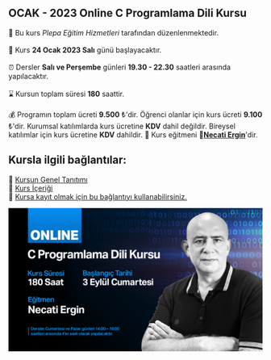 ## OCAK - 2023 Online C Programlama Dili Kursu

🏫 Bu kurs _Plepa Eğitim Hizmetleri_ tarafından düzenlenmektedir.<br><br>
📅 Kurs __24 Ocak 2023 Salı__ günü başlayacaktır.<br><br>
⏰ Dersler __Salı ve Perşembe__ günleri __19.30 - 22.30__ saatleri arasında yapılacaktır.<br><br>
⌛ Kursun toplam süresi __180__ saattir.<br><br>
💰️ Programın toplam ücreti **9.500** &#8378;'dir. Öğrenci olanlar için kurs ücreti **9.100** &#8378;'dir. 
Kurumsal katılımlarda kurs ücretine **KDV** dahil değildir. Bireysel katılımlar için kurs ücretine **KDV** dahildir. 
👨 Kurs eğitmeni **&#128279;[Necati Ergin](https://www.linkedin.com/in/necati-ergin-045768176/)**'dir.

## Kursla ilgili bağlantılar:
&#128279; [Kursun Genel Tanıtımı](https://github.com/necatiergin/OCAK_2023_C_KURSU/blob/main/kurs_tanitimi.md)<br>
&#128279; [Kurs İçeriği](https://github.com/necatiergin/kurs_programlari/blob/main/c_programlama_dili.md)<br>
&#128279; [Kursa kayıt olmak için bu bağlantıyı kullanabilirsiniz.](https://us02web.zoom.us/meeting/register/tZUtcu2rqjssGtz4sgzolSd0HK0x0NMW_oux)

![kurs tanıtım görseli](https://github.com/necatiergin/EYLUL_2022_ONLINE_C_KURSU/blob/main/eylul_2022_c.png)


